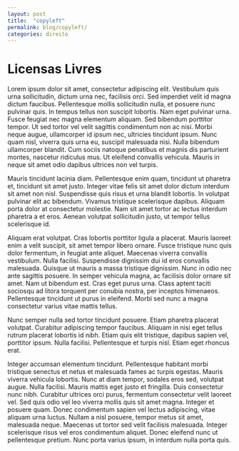 ```yaml
---
layout: post
title:  "copyleft"
permalink: blog/copyleft/
categories: direito
---
```


# Licensas Livres

Lorem ipsum dolor sit amet, consectetur adipiscing elit. Vestibulum quis urna sollicitudin, dictum urna nec, facilisis orci. Sed imperdiet velit id magna dictum faucibus. Pellentesque mollis sollicitudin nulla, et posuere nunc pulvinar quis. In tempus tellus non suscipit lobortis. Nam eget pulvinar urna. Fusce feugiat nec magna elementum aliquam. Sed bibendum porttitor tempor. Ut sed tortor vel velit sagittis condimentum non ac nisi. Morbi neque augue, ullamcorper id ipsum nec, ultricies tincidunt ipsum. Nunc quam nisl, viverra quis urna eu, suscipit malesuada nisi. Nulla bibendum ullamcorper blandit. Cum sociis natoque penatibus et magnis dis parturient montes, nascetur ridiculus mus. Ut eleifend convallis vehicula. Mauris in neque sit amet odio dapibus ultrices non vel turpis.


Mauris tincidunt lacinia diam. Pellentesque enim quam, tincidunt ut pharetra et, tincidunt sit amet justo. Integer vitae felis sit amet dolor dictum interdum sit amet non nisl. Suspendisse quis risus et urna blandit lobortis. In volutpat pulvinar elit ac bibendum. Vivamus tristique scelerisque dapibus. Aliquam porta dolor at consectetur molestie. Nam sit amet tortor ac lectus interdum pharetra a et eros. Aenean volutpat sollicitudin justo, ut tempor tellus scelerisque id.


Aliquam erat volutpat. Cras lobortis porttitor ligula a placerat. Mauris laoreet enim a velit suscipit, sit amet tempor libero ornare. Fusce tristique nunc quis dolor fermentum, in feugiat ante aliquet. Maecenas viverra convallis vestibulum. Nulla facilisi. Suspendisse dignissim dui id eros convallis malesuada. Quisque ut mauris a massa tristique dignissim. Nunc in odio nec ante sagittis posuere. In semper vehicula magna, ac facilisis dolor ornare sit amet. Nam ut bibendum est. Cras eget purus urna. Class aptent taciti sociosqu ad litora torquent per conubia nostra, per inceptos himenaeos. Pellentesque tincidunt ut purus in eleifend. Morbi sed nunc a magna consectetur varius vitae mattis tellus.

Nunc semper nulla sed tortor tincidunt posuere. Etiam pharetra placerat volutpat. Curabitur adipiscing tempor faucibus. Aliquam in nisi eget tellus rutrum placerat lobortis id nibh. Etiam quis elit tristique, dapibus sapien vel, porttitor ipsum. Nulla facilisi. Pellentesque et turpis nisl. Etiam eget rhoncus erat.

Integer accumsan elementum tincidunt. Pellentesque habitant morbi tristique senectus et netus et malesuada fames ac turpis egestas. Mauris viverra vehicula lobortis. Nunc at diam tempor, sodales eros sed, volutpat augue. Nulla facilisi. Mauris mattis eget justo et fringilla. Duis consectetur nunc nibh. Curabitur ultrices orci purus, fermentum consectetur velit laoreet vel. Sed quis odio vel leo viverra mollis quis sit amet magna. Integer et posuere quam. Donec condimentum sapien vel lectus adipiscing, vitae aliquam urna luctus. Nullam a nisl posuere, tempor metus sit amet, malesuada neque. Maecenas ut tortor sed velit facilisis malesuada. Integer scelerisque risus vel eros condimentum aliquet. Donec eleifend nunc ut pellentesque pretium. Nunc porta varius ipsum, in interdum nulla porta quis.